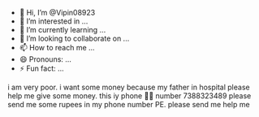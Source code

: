 - 👋 Hi, I’m @Vipin08923
- 👀 I’m interested in ...
- 🌱 I’m currently learning ...
- 💞️ I’m looking to collaborate on ...
- 📫 How to reach me ...
- 😄 Pronouns: ...
- ⚡ Fun fact: ...

<!---
Vipin08923/Vipin08923 is a ✨ special ✨ repository because its `README.md` (this file) appears on your GitHub profile.
You can click the Preview link to take a look at your changes.
--->
i am very poor.
i want some money because my father in hospital please help me give some money.
this iy phone 📱🤳 number 7388323489 please send me some rupees in my phone number PE.
please send me 
help me 
